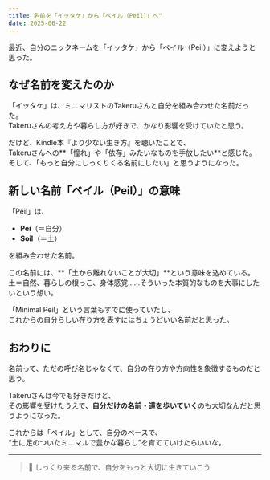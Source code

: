 ```yaml
---
title: 名前を「イッタケ」から「ペイル（Peil）」へ"
date: 2025-06-22
---
```


最近、自分のニックネームを「イッタケ」から「ペイル（Peil）」に変えようと思った。

## なぜ名前を変えたのか

「イッタケ」は、ミニマリストのTakeruさんと自分を組み合わせた名前だった。  
Takeruさんの考え方や暮らし方が好きで、かなり影響を受けていたと思う。

だけど、Kindle本『より少ない生き方』を聴いたことで、  
Takeruさんへの**「憧れ」や「依存」みたいなものを手放したい**と感じた。  
そして、「もっと自分にしっくりくる名前にしたい」と思うようになった。

## 新しい名前「ペイル（Peil）」の意味

「Peil」は、

- **Pei**（＝自分）  
- **Soil**（＝土）  

を組み合わせた名前。

この名前には、**「土から離れないことが大切」**という意味を込めている。  
土＝自然、暮らしの根っこ、身体感覚……そういった本質的なものを大事にしたいという想い。

「Minimal Peil」という言葉もすでに使っていたし、  
これからの自分らしい在り方を表すにはちょうどいい名前だと思った。

## おわりに

名前って、ただの呼び名じゃなくて、自分の在り方や方向性を象徴するものだと思う。

Takeruさんは今でも好きだけど、  
その影響を受けたうえで、**自分だけの名前・道を歩いていく**のも大切なんだと思うようになった。

これからは「ペイル」として、自分のペースで、  
“土に足のついたミニマルで豊かな暮らし”を育てていけたらいいな。

---

> 🌱 しっくり来る名前で、自分をもっと大切に生きていこう



